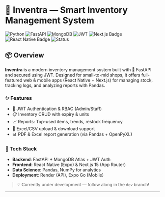 # 🚀 Inventra — Smart Inventory Management System

![Python](https://img.shields.io/badge/Python-3.11-blue?style=for-the-badge&logo=python)
![FastAPI](https://img.shields.io/badge/FastAPI-⚡-green?style=for-the-badge&logo=fastapi)
![MongoDB](https://img.shields.io/badge/MongoDB-Atlas-green?style=for-the-badge&logo=mongodb)
![JWT](https://img.shields.io/badge/Auth-JWT-orange?style=for-the-badge&logo=jsonwebtokens)
<img src="https://img.shields.io/badge/Next.js-000000?style=for-the-badge&logo=nextdotjs&logoColor=white" alt="Next.js Badge"/>
<img src="https://img.shields.io/badge/React_Native-20232A?style=for-the-badge&logo=react&logoColor=61DAFB" alt="React Native Badge"/>
![Status](https://img.shields.io/badge/Build-In_Progress-yellow?style=for-the-badge&logo=githubactions)


## 📦 Overview

**Inventra** is a modern inventory management system built with 💚 FastAPI and secured using JWT. Designed for small-to-mid shops, it offers full-featured web & mobile apps (React Native + Next.js) for managing stock, tracking logs, and analyzing reports with Pandas.

### ✨ Features
- 🔐 JWT Authentication & RBAC (Admin/Staff)
- 📋 Inventory CRUD with expiry & units
- 📈 Reports: Top-used items, trends, restock frequency
- 📁 Excel/CSV upload & download support
- 📊 PDF & Excel report generation (via Pandas + OpenPyXL)

### 🧠 Tech Stack
- **Backend**: FastAPI + MongoDB Atlas + JWT Auth
- **Frontend**: React Native (Expo) & Next.js 15 (App Router)
- **Data Science**: Pandas, NumPy for analytics
- **Deployment**: Render (API), Expo Go (Mobile)

> 💡 Currently under development — follow along in the `dev` branch!

---